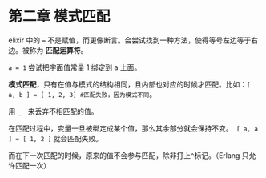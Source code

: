 # 第二章 模式匹配

elixir 中的 `=` 不是赋值，而更像断言。会尝试找到一种方法，使得等号左边等于右边。被称为 **匹配运算符**。

`a = 1` 尝试把字面值常量 1 绑定到 a 上面。

**模式匹配**，只有在值与模式的结构相同，且内部也对应的时候才匹配。比如：`[ a, b ] = [ 1, 2, 3] #匹配失败，因为模式不同`。

用 `_`　来丢弃不相匹配的值。

在匹配过程中，变量一旦被绑定成某个值，那么其余部分就会保持不变。` [ a, a ] = [ 1, 2 ]` 就会匹配失败。

而在下一次匹配的时候，原来的值不会参与匹配，除非打上`^`标记。（Erlang 只允许匹配一次）